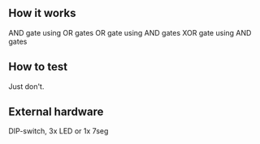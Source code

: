 <!---

This file is used to generate your project datasheet. Please fill in the information below and delete any unused
sections.

You can also include images in this folder and reference them in the markdown. Each image must be less than
512 kb in size, and the combined size of all images must be less than 1 MB.
-->

## How it works

AND gate using OR gates
OR gate using AND gates
XOR gate using AND gates

## How to test

Just don't.

## External hardware

DIP-switch, 3x LED or 1x 7seg
